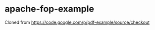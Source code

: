 apache-fop-example
==================

Cloned from https://code.google.com/p/pdf-example/source/checkout
